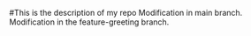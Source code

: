 #This is the description of my repo
Modification in main branch.
Modification in the feature-greeting branch.

